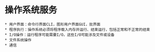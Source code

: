# 操作系统服务
	* 用户界面：命令行界面CLI，图形用户界面GUI，批界面
	* 程序执行：操作系统必须将程序载入内存并运行、结束运行，包括正常和不正常的结束
	* I/O操作：运行程序可能需要I/O，这些I/O可能涉及文件或设备
	* 文件系统操作
	* 通信
